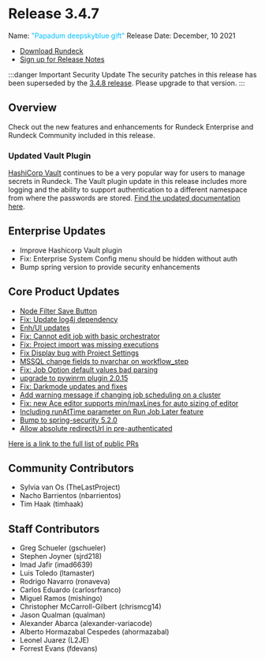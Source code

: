 # Release 3.4.7

Name: <span style="color: deepskyblue"><span class="glyphicon glyphicon-gift"></span> "Papadum deepskyblue gift"</span>
Release Date: December, 10 2021

- [Download Rundeck](https://download.rundeck.com/)
- [Sign up for Release Notes](https://www.rundeck.com/release-notes-signup)

:::danger Important Security Update
 The security patches in this release has been superseded by the [3.4.8 release](/history/3_4_x/version-3.4.8.md).  Please upgrade to that version.
:::

## Overview

Check out the new features and enhancements for Rundeck Enterprise and Rundeck Community included in this release.

### Updated Vault Plugin

[HashiCorp Vault](https://www.vaultproject.io/) continues to be a very popular way for users to manage secrets in Rundeck. The Vault plugin update in this release includes more logging and the ability to support authentication to a different namespace from where the passwords are stored.  [Find the updated documentation here](/administration/key-storage/storage-plugins/vault.md).

## Enterprise Updates

* Improve Hashicorp Vault plugin
* Fix: Enterprise System Config menu should be hidden without auth
* Bump spring version to provide security enhancements

## Core Product Updates

* [Node Filter Save Button](https://github.com/rundeck/rundeck/pull/7428)
* [Fix: Update log4j dependency](https://github.com/rundeck/rundeck/pull/7427)
* [Enh/UI updates](https://github.com/rundeck/rundeck/pull/7416)
* [Fix: Cannot edit job with basic orchestrator](https://github.com/rundeck/rundeck/pull/7412)
* [Fix: Project import was missing executions](https://github.com/rundeck/rundeck/pull/7401)
* [Fix Display bug with Project Settings](https://github.com/rundeck/rundeck/pull/7396)
* [MSSQL change fields to nvarchar on workflow_step](https://github.com/rundeck/rundeck/pull/7390)
* [Fix: Job Option default values bad parsing](https://github.com/rundeck/rundeck/pull/7389)
* [upgrade to pywinrm plugin 2.0.15](https://github.com/rundeck/rundeck/pull/7387)
* [Fix: Darkmode updates and fixes](https://github.com/rundeck/rundeck/pull/7385)
* [Add warning message if changing job scheduling on a cluster](https://github.com/rundeck/rundeck/pull/7383)
* [Fix: new Ace editor supports min/maxLines for auto sizing of editor](https://github.com/rundeck/rundeck/pull/7375)
* [Including runAtTime parameter on Run Job Later feature](https://github.com/rundeck/rundeck/pull/7357)
* [Bump to spring-security 5.2.0](https://github.com/rundeck/rundeck/pull/7356)
* [Allow absolute redirectUrl in pre-authenticated](https://github.com/rundeck/rundeck/pull/7261)

[Here is a link to the full list of public PRs](https://github.com/rundeck/rundeck/pulls?q=is%3Apr+milestone%3A3.4.7+is%3Aclosed)

## Community Contributors

* Sylvia van Os (TheLastProject)
* Nacho Barrientos (nbarrientos)
* Tim Haak (timhaak)

## Staff Contributors

* Greg Schueler (gschueler)
* Stephen Joyner (sjrd218)
* Imad Jafir (imad6639)
* Luis Toledo (ltamaster)
* Rodrigo Navarro (ronaveva)
* Carlos Eduardo (carlosrfranco)
* Miguel Ramos (mishingo)
* Christopher McCarroll-Gilbert (chrismcg14)
* Jason Qualman (qualman)
* Alexander Abarca (alexander-variacode)
* Alberto Hormazabal Cespedes (ahormazabal)
* Leonel Juarez (L2JE)
* Forrest Evans (fdevans)

